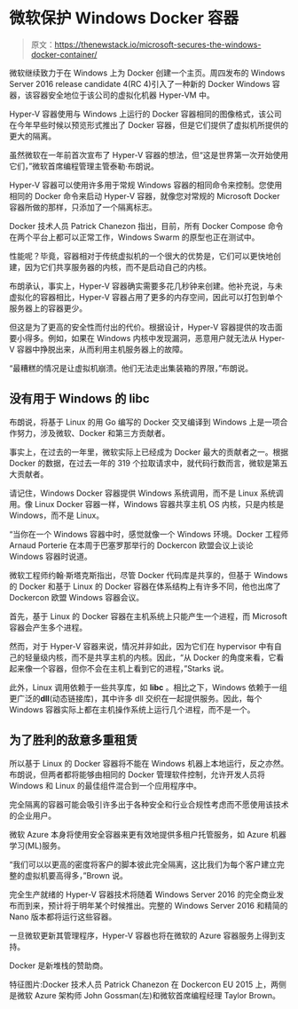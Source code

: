 # 微软保护 Windows Docker 容器

> 原文：<https://thenewstack.io/microsoft-secures-the-windows-docker-container/>

微软继续致力于在 Windows 上为 Docker 创建一个主页。周四发布的 Windows Server 2016 release candidate 4(RC 4)引入了一种新的 Docker Windows 容器，该容器安全地位于该公司的虚拟化机器 Hyper-VM 中。

Hyper-V 容器使用与 Windows 上运行的 Docker 容器相同的图像格式，该公司在今年早些时候以预览形式推出了 Docker 容器，但是它们提供了虚拟机所提供的更大的隔离。

虽然微软在一年前首次宣布了 Hyper-V 容器的想法，但“这是世界第一次开始使用它们，”微软首席编程管理主管泰勒·布朗说。

Hyper-V 容器可以使用许多用于常规 Windows 容器的相同命令来控制。您使用相同的 Docker 命令来启动 Hyper-V 容器，就像您对常规的 Microsoft Docker 容器所做的那样，只添加了一个隔离标志。

Docker 技术人员 Patrick Chanezon 指出，目前，所有 Docker Compose 命令在两个平台上都可以正常工作，Windows Swarm 的原型也正在测试中。

性能呢？毕竟，容器相对于传统虚拟机的一个很大的优势是，它们可以更快地创建，因为它们共享服务器的内核，而不是启动自己的内核。

布朗承认，事实上，Hyper-V 容器确实需要多花几秒钟来创建。他补充说，与未虚拟化的容器相比，Hyper-V 容器占用了更多的内存空间，因此可以打包到单个服务器上的容器更少。

但这是为了更高的安全性而付出的代价。根据设计，Hyper-V 容器提供的攻击面要小得多。例如，如果在 Windows 内核中发现漏洞，恶意用户就无法从 Hyper-V 容器中挣脱出来，从而利用主机服务器上的故障。

“最糟糕的情况是让虚拟机崩溃。他们无法走出集装箱的界限，”布朗说。

## 没有用于 Windows 的 libc

布朗说，将基于 Linux 的用 Go 编写的 Docker 交叉编译到 Windows 上是一项合作努力，涉及微软、Docker 和第三方贡献者。

事实上，在过去的一年里，微软实际上已经成为 Docker 最大的贡献者之一。根据 Docker 的数据，在过去一年的 319 个拉取请求中，就代码行数而言，微软是第五大贡献者。

请记住，Windows Docker 容器提供 Windows 系统调用，而不是 Linux 系统调用。像 Linux Docker 容器一样，Windows 容器共享主机 OS 内核，只是内核是 Windows，而不是 Linux。

“当你在一个 Windows 容器中时，感觉就像一个 Windows 环境。Docker 工程师 Arnaud Porterie 在本周于巴塞罗那举行的 Dockercon 欧盟会议上谈论 Windows 容器时说道。

微软工程师约翰·斯塔克斯指出，尽管 Docker 代码库是共享的，但基于 Windows 的 Docker 和基于 Linux 的 Docker 容器在体系结构上有许多不同，他也出席了 Dockercon 欧盟 Windows 容器会议。

首先，基于 Linux 的 Docker 容器在主机系统上只能产生一个进程，而 Microsoft 容器会产生多个进程。

然而，对于 Hyper-V 容器来说，情况并非如此，因为它们在 hypervisor 中有自己的轻量级内核，而不是共享主机的内核。因此，“从 Docker 的角度来看，它看起来像一个容器，但你不会在主机上看到它的进程，”Starks 说。

此外，Linux 调用依赖于一些共享库，如 **libc** 。相比之下，Windows 依赖于一组更广泛的**dll**(动态链接库)，其中许多 dll 交织在一起提供服务。因此，每个 Windows 容器实际上都在主机操作系统上运行几个进程，而不是一个。

## 为了胜利的敌意多重租赁

所以基于 Linux 的 Docker 容器将不能在 Windows 机器上本地运行，反之亦然。布朗说，但两者都将能够由相同的 Docker 管理软件控制，允许开发人员将 Windows 和 Linux 的最佳组件混合到一个应用程序中。

完全隔离的容器可能会吸引许多出于各种安全和行业合规性考虑而不愿使用该技术的企业用户。

微软 Azure 本身将使用安全容器来更有效地提供多租户托管服务，如 Azure 机器学习(ML)服务。

“我们可以以更高的密度将客户的脚本彼此完全隔离，这比我们为每个客户建立完整的虚拟机要高得多，”Brown 说。

完全生产就绪的 Hyper-V 容器技术将随着 Windows Server 2016 的完全商业发布而到来，预计将于明年某个时候推出。完整的 Windows Server 2016 和精简的 Nano 版本都将运行这些容器。

一旦微软更新其管理程序，Hyper-V 容器也将在微软的 Azure 容器服务上得到支持。

Docker 是新堆栈的赞助商。

特征图片:Docker 技术人员 Patrick Chanezon 在 Dockercon EU 2015 上，两侧是微软 Azure 架构师 John Gossman(左)和微软首席编程经理 Taylor Brown。

<svg xmlns:xlink="http://www.w3.org/1999/xlink" viewBox="0 0 68 31" version="1.1"><title>Group</title> <desc>Created with Sketch.</desc></svg>